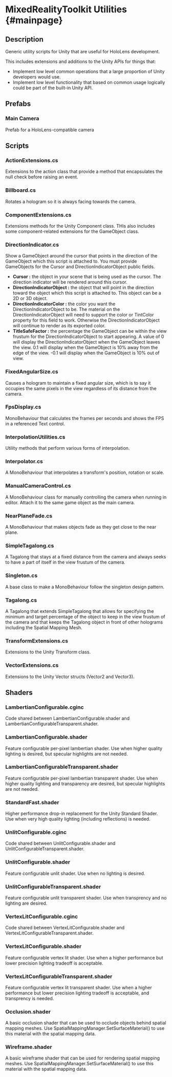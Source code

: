 MixedRealityToolkit Utilities                        {#mainpage}
============

## Description

Generic utility scripts for Unity that are useful for HoloLens development.

This includes extensions and additions to the Unity APIs for things that:

- Implement low level common operations that a large proportion of Unity developers would use.
- Implement low level functionality that based on common usage logically could be part of the built-in Unity API.

## Prefabs

### Main Camera

Prefab for a HoloLens-compatible camera

## Scripts

### ActionExtensions.cs
Extensions to the action class that provide a method that encapsulates the null check before raising an event.

### Billboard.cs
Rotates a hologram so it is always facing towards the camera.

### ComponentExtensions.cs
Extensions methods for the Unity Component class. THis also includes some component-related extensions for the GameObject class.

### DirectionIndicator.cs
Show a GameObject around the cursor that points in the direction of the GameObject which this script is attached to.
You must provide GameObjects for the Cursor and DirectionIndicatorObject public fields.

- **Cursor :** the object in your scene that is being used as the cursor. The direction indicator will be rendered around this cursor.
- **DirectionIndicatorObject :** the object that will point in the direction toward the object which this script is attached to. This object can be a 2D or 3D object.
- **DirectionIndicatorColor :** the color you want the DirectionIndicatorObject to be. The material on the DirectionIndicatorObject will need to support the color or TintColor property for this field to work. Otherwise the DirectionIndicatorObject will continue to render as its exported color.
- **TitleSafeFactor :** the percentage the GameObject can be within the view frustum for the DirectionIndicatorObject to start appearing. A value of 0 will display the DirectionIndicatorObject when the GameObject leaves the view. 0.1 will display when the GameObject is 10% away from the edge of the view. -0.1 will display when the GameObject is 10% out of view.

### FixedAngularSize.cs
Causes a hologram to maintain a fixed angular size, which is to say it occupies the same pixels in the view regardless of its distance from the camera.

### FpsDisplay.cs
MonoBehaviour that calculates the frames per seconds and shows the FPS in a referenced Text control.

### InterpolationUtilities.cs
Utility methods that perform various forms of interpolation.

### Interpolator.cs
A MonoBehaviour that interpolates a transform's position, rotation or scale.

### ManualCameraControl.cs
A MonoBehaviour class for manually controlling the camera when running in editor. Attach it to the same game object as the main camera.

### NearPlaneFade.cs
A MonoBehaviour that makes objects fade as they get close to the near plane.

### SimpleTagalong.cs
A Tagalong that stays at a fixed distance from the camera and always seeks to have a part of itself in the view frustum of the camera.

### Singleton.cs
A base class to make a MonoBehaviour follow the singleton design pattern.

### Tagalong.cs
A Tagalong that extends SimpleTagalong that allows for specifying the minimum and target percentage of the object to keep in the view frustum of the camera and that keeps the Tagalong object in front of other holograms including the Spatial Mapping Mesh.

### TransformExtensions.cs
Extensions to the Unity Transform class.

### VectorExtensions.cs
Extensions to the Unity Vector structs (Vector2 and Vector3).

## Shaders

### LambertianConfigurable.cginc
Code shared between LambertianConfigurable.shader and LambertianConfigurableTransparent.shader.

### LambertianConfigurable.shader
Feature configurable per-pixel lambertian shader. Use when higher quality lighting is desired, but specular highlights are not needed.

### LambertianConfigurableTransparent.shader
Feature configurable per-pixel lambertian transparent shader. Use when higher quality lighting and transparency are desired, but specular highlights are not needed.

### StandardFast.shader
Higher performance drop-in replacement for the Unity Standard Shader. Use when very high quality lighting (including reflections) is needed.

### UnlitConfigurable.cginc
Code shared between UnlitConfigurable.shader and UnlitConfigurableTransparent.shader.

### UnlitConfigurable.shader
Feature configurable unlit shader. Use when no lighting is desired.

### UnlitConfigurableTransparent.shader
Feature configurable unlit transparent shader. Use when transprency and no lighting are desired.

### VertexLitConfigurable.cginc
Code shared between VertexLitConfigurable.shader and VertexLitConfigurableTransparent.shader.

### VertexLitConfigurable.shader
Feature configurable vertex lit shader. Use when a higher performance but lower precision lighting tradeoff is acceptable.

### VertexLitConfigurableTransparent.shader
Feature configurable vertex lit transparent shader. Use when a higher performance but lower precision lighting tradeoff is acceptable, and transprency is needed.

### Occlusion.shader
A basic occlusion shader that can be used to occlude objects behind spatial mapping meshes. Use SpatialMappingManager.SetSurfaceMaterial() to use this material with the spatial mapping data.

### Wireframe.shader
A basic wireframe shader that can be used for rendering spatial mapping meshes. Use SpatialMappingManager.SetSurfaceMaterial() to use this material with the spatial mapping data.